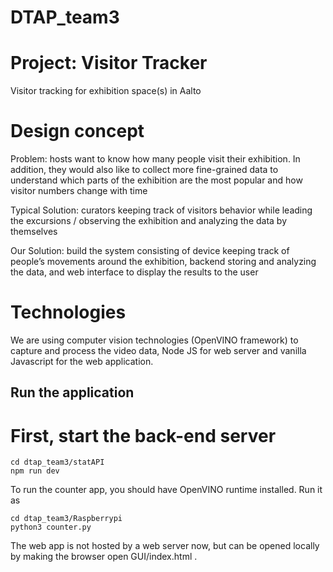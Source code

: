 # DTAP_team3

# Project: Visitor Tracker

Visitor tracking for exhibition space(s) in Aalto

# Design concept

Problem: hosts want to know how many people visit their exhibition. In addition, they would also like to collect more fine-grained data to understand which parts of the exhibition are the most popular and how visitor numbers change with time

Typical Solution: curators keeping track of visitors behavior while leading the excursions / observing the exhibition and analyzing the data by themselves

Our Solution: build the system consisting of device keeping track of people’s movements around the exhibition, backend storing and analyzing the data, and web interface to display the results to the user

# Technologies

We are using computer vision technologies (OpenVINO framework) to capture and process the video data, Node JS for web server and vanilla Javascript for the web application.

## Run the application

# First, start the back-end server

```
cd dtap_team3/statAPI
npm run dev
```

To run the counter app, you should have OpenVINO runtime installed. Run it as
```
cd dtap_team3/Raspberrypi
python3 counter.py
```

The web app is not hosted by a web server now, but can be opened locally by making the browser open GUI/index.html .
